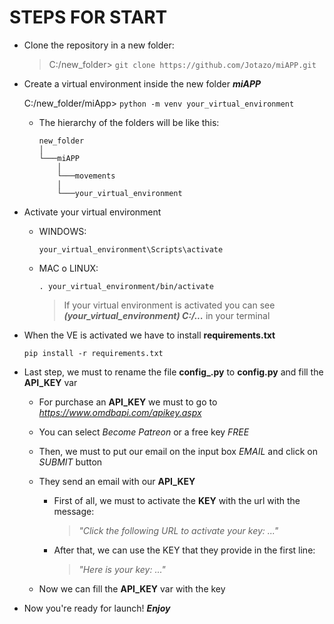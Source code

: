 # STEPS FOR START

- Clone the repository in a new folder:

  > C:/new_folder> `git clone https://github.com/Jotazo/miAPP.git`

- Create a virtual environment inside the new folder ***miAPP***

  C:/new_folder/miApp> `python -m venv your_virtual_environment`

  - The hierarchy of the folders will be like this:

    ```
    new_folder
    │   
    └───miAPP
        │   
        └───movements
        │
        └───your_virtual_environment       
    
    ```
- Activate your virtual environment

  - WINDOWS:
  
    `your_virtual_environment\Scripts\activate`

  - MAC o LINUX:
  
    `. your_virtual_environment/bin/activate`

    >If your virtual environment is activated you can see ***(your_virtual_environment) C:/...*** in your terminal

- When the VE is activated we have to install **requirements.txt**

  `pip install -r requirements.txt`

- Last step, we must to rename the file **config_.py** to **config.py** and fill the **API_KEY** var

  - For purchase an **API_KEY** we must to go to *<https://www.omdbapi.com/apikey.aspx>*

  - You can select *Become Patreon* or a free key *FREE*

  - Then, we must to put our email on the input box *EMAIL* and click on *SUBMIT* button

  - They send an email with our **API_KEY**

    - First of all, we must to activate the **KEY** with the url with the message:

      > *"Click the following URL to activate your key: ..."*

    - After that, we can use the KEY that they provide in the first line:

      > *"Here is your key: ..."*

  - Now we can fill the **API_KEY** var with the key

- Now you're ready for launch! ***Enjoy***
